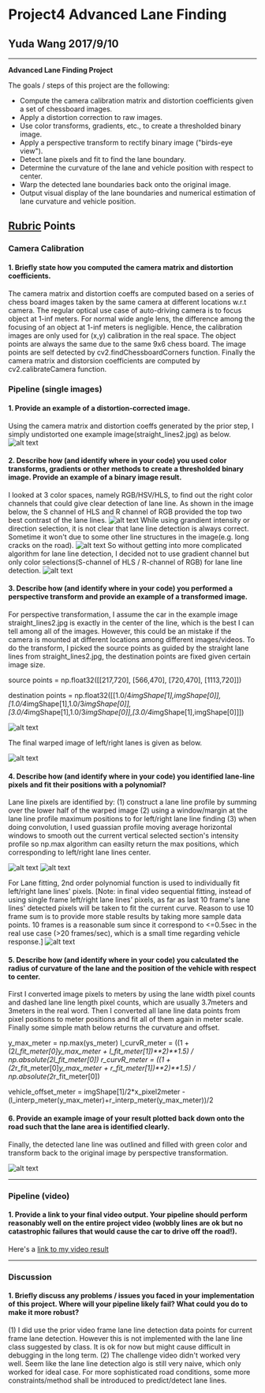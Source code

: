 # Project4 Advanced Lane Finding
## Yuda Wang 2017/9/10

---

**Advanced Lane Finding Project**

The goals / steps of this project are the following:

* Compute the camera calibration matrix and distortion coefficients given a set of chessboard images.
* Apply a distortion correction to raw images.
* Use color transforms, gradients, etc., to create a thresholded binary image.
* Apply a perspective transform to rectify binary image ("birds-eye view").
* Detect lane pixels and fit to find the lane boundary.
* Determine the curvature of the lane and vehicle position with respect to center.
* Warp the detected lane boundaries back onto the original image.
* Output visual display of the lane boundaries and numerical estimation of lane curvature and vehicle position.

[//]: # (Image References)

[image1]: ./P4-undistort.png "Undistorted"
[image2]: ./P4-colorRGBHLSHSV.png "All color spaces"
[image3]: ./P4-colorgradientchannel.png "Color gradient channels"
[image4]: ./P4-colorgradientResult.png "Color gradient result"
[image5]: ./P4-perspective.png "Perspective transform"
[image6]: ./P4-warped.png "Warped"
[image7]: ./P4-guassianwindow.png "Guassian window used"
[image8]: ./P4-convolvedetectedlane.png "Convolve detected lanes"
[image9]: ./P4-fitting.png "Fitting"
[image10]: ./P4-final.png "Final Result"
[video1]: ./ProjectVideoOutMvAvg.mp4 "ProjectVideo"


## [Rubric](https://review.udacity.com/#!/rubrics/571/view) Points

### Camera Calibration

#### 1. Briefly state how you computed the camera matrix and distortion coefficients. 
The camera matrix and distortion coeffs are computed based on a series of chess board images taken by the same camera at different locations w.r.t camera. The regular optical use case of auto-driving camera is to focus object at 1-inf meters. For normal wide angle lens, the difference among the focusing of an object at 1-inf meters is negligible. Hence, the calibration images are only used for (x,y) calibration in the real space. The object points are always the same due to the same 9x6 chess board. The image points are self detected by cv2.findChessboardCorners function. Finally the camera matrix and distorsion coefficients are computed by cv2.calibrateCamera function.

### Pipeline (single images)

#### 1. Provide an example of a distortion-corrected image.

Using the camera matrix and distortion coeffs generated by the prior step, I simply undistorted one example image(straight_lines2.jpg) as below.
![alt text][image1]

#### 2. Describe how (and identify where in your code) you used color transforms, gradients or other methods to create a thresholded binary image.  Provide an example of a binary image result.

I looked at 3 color spaces, namely RGB/HSV/HLS, to find out the right color channels that could give clear detection of lane line. As shown in the image below, the S channel of HLS and R channel of RGB provided the top two best contrast of the lane lines.
![alt text][image2]
While using grandient intensity or direction selection, it is not clear that lane line detection is always correct. Sometime it won't due to some other line structures in the image(e.g. long cracks on the road). 
![alt text][image3]
So without getting into more complicated algorithm for lane line detection, I decided not to use gradient channel but only color selections(S-channel of HLS / R-channel of RGB) for lane line detection.
![alt text][image4]

#### 3. Describe how (and identify where in your code) you performed a perspective transform and provide an example of a transformed image.

For perspective transformation, I assume the car in the example image straight_lines2.jpg is exactly in the center of the line, which is the best I can tell among all of the images. However, this could be an mistake if the camera is mounted at different locations among different images/videos. To do the transform, I picked the source points as guided by the straight lane lines from straight_lines2.jpg, the destination points are fixed given certain image size.

source points = np.float32([[217,720], [566,470], [720,470], [1113,720]])

destination points = np.float32([[1.0/4*imgShape[1],imgShape[0]],[1.0/4*imgShape[1],1.0/3*imgShape[0]],
                   [3.0/4*imgShape[1],1.0/3*imgShape[0]],[3.0/4*imgShape[1],imgShape[0]]])


![alt text][image5]


The final warped image of left/right lanes is given as below.

![alt text][image6]

#### 4. Describe how (and identify where in your code) you identified lane-line pixels and fit their positions with a polynomial?

Lane line pixels are identified by:
(1) construct a lane line profile by summing over the lower half of the warped image
(2) using a window/margin at the lane line profile maximum positions to for left/right lane line finding
(3) when doing convolution, I used guassian profile moving average horizontal windows to smooth out the current vertical selected section's intensity profile so np.max algorithm can easilty return the max positions, which corresponding to left/right lane lines center.

![alt text][image7]
![alt text][image8]

For Lane fitting, 2nd order polynomial function is used to individually fit left/right lane lines' pixels.
[Note: in final video sequential fitting, instead of using single frame left/right lane lines' pixels, as far as last 10 frame's lane lines' detected pixels will be taken to fit the current curve. Reason to use 10 frame sum is to provide more stable results by taking more sample data points. 10 frames is a reasonable sum since it correspond to <=0.5sec in the real use case (>20 frames/sec), which is a small time regarding vehicle response.]
![alt text][image9]

#### 5. Describe how (and identify where in your code) you calculated the radius of curvature of the lane and the position of the vehicle with respect to center.

First I converted image pixels to meters by using the lane width pixel counts and dashed lane line length pixel counts, which are usually 3.7meters and 3meters in the real word.
Then I converted all lane line data points from pixel positions to meter positions and fit all of them again in meter scale.
Finally some simple math below returns the curvature and offset.


y_max_meter = np.max(ys_meter)
l_curvR_meter = ((1 + (2*l_fit_meter[0]*y_max_meter + l_fit_meter[1])**2)**1.5) / np.absolute(2*l_fit_meter[0])
r_curvR_meter = ((1 + (2*r_fit_meter[0]*y_max_meter + r_fit_meter[1])**2)**1.5) / np.absolute(2*r_fit_meter[0])

vehicle_offset_meter = imgShape[1]/2*x_pixel2meter - (l_interp_meter(y_max_meter)+r_interp_meter(y_max_meter))/2 

#### 6. Provide an example image of your result plotted back down onto the road such that the lane area is identified clearly.

Finally, the detected lane line was outlined and filled with green color and transform back to the original image by perspective transformation.

![alt text][image10]

---

### Pipeline (video)

#### 1. Provide a link to your final video output.  Your pipeline should perform reasonably well on the entire project video (wobbly lines are ok but no catastrophic failures that would cause the car to drive off the road!).

Here's a [link to my video result](./ProjectVideoOutMvAvg.mp4)

---

### Discussion

#### 1. Briefly discuss any problems / issues you faced in your implementation of this project.  Where will your pipeline likely fail?  What could you do to make it more robust?

(1) I did use the prior video frame lane line detection data points for current frame lane detection. However this is not implemented with the lane line class suggested by class. It is ok for now but might cause difficult in debugging in the long term.
(2) The challenge video didn't worked very well. Seem like the lane line detection algo is still very naive, which only worked for ideal case. For more sophisticated road conditions, some more constraints/method shall be introduced to predict/detect lane lines.
